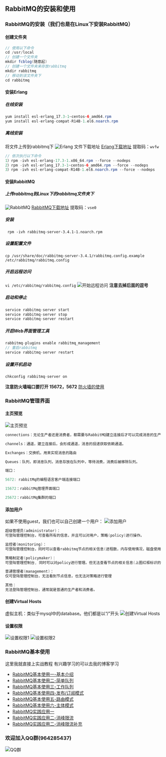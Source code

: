 ## RabbitMQ的安装和使用 
### RabbitMQ的安装（我们也是在Linux下安装RabbitMQ）
#### 创建文件夹
```java
// 使用以下命令
cd /usr/local
// 创建一个文件夹
mkdir fcblog(随意起)
// 创建一个文件夹来存放rabbitmq
mkdir rabbitmq
// 移动到该文件夹下
cd rabbitmq
```
#### 安装Erlang
##### 在线安装
```java
yum install esl-erlang_17.3-1~centos~6_amd64.rpm
yum install esl-erlang-compat-R14B-1.el6.noarch.rpm
```
##### 离线安装
将文件上传到rabbitmq下
![Erlang](https://fcblog-1300450814.cos.ap-chengdu.myqcloud.com/2020/03/03/7191583232779369.png)
文件下载地址
[Erlang下载地址](https://pan.baidu.com/s/1fyHZ8PD1pDR1Lv7PLZSoMw)
提取码：`wvfw`
```java
// 依次执行以下命令
1）rpm -ivh esl-erlang-17.3-1.x86_64.rpm --force --nodeps
2）rpm -ivh esl-erlang_17.3-1~centos~6_amd64.rpm --force --nodeps
3）rpm -ivh esl-erlang-compat-R14B-1.el6.noarch.rpm --force --nodeps
```
#### 安装RabbitMQ
##### 上传rabbitmq到Linux下的rabbitmq文件夹下
![RabbitMQ](https://fcblog-1300450814.cos.ap-chengdu.myqcloud.com/2020/03/03/37821583238636587.png)
[RabbitMQ下载地址](https://pan.baidu.com/s/1FbEtqUILBmqVkfGES5JF6A)
提取码：`vse0`
##### 安装
` rpm -ivh rabbitmq-server-3.4.1-1.noarch.rpm`
##### 设置配置文件
`cp /usr/share/doc/rabbitmq-server-3.4.1/rabbitmq.config.example /etc/rabbitmq/rabbitmq.config`
##### 开启远程访问
`vi /etc/rabbitmq/rabbitmq.config`
![开始远程访问](https://fcblog-1300450814.cos.ap-chengdu.myqcloud.com/2020/03/03/8091583238809997.png)
**注意去掉后面的逗号**
##### 启动和停止
```java
service rabbitmq-server start
service rabbitmq-server stop
service rabbitmq-server restart
```
##### 开启Web界面管理工具
```java
rabbitmq-plugins enable rabbitmq_management
// 重启rabbitmq
service rabbitmq-server restart
```
##### 设置开机启动
```java
chkconfig rabbitmq-server on
```
**注意防火墙端口要打开 15672，5672**
[防火墙的使用](../firewall/firewall-use.md)
### RabbitMQ管理界面
#### 主页预览
![主页预览](https://fcblog-1300450814.cos.ap-chengdu.myqcloud.com/2020/03/04/72931583282706452.png)
```java
connections：无论生产者还是消费者，都需要与RabbitMQ建立连接后才可以完成消息的生产和消费，在这里可以查看连接情况

channels：通道，建立连接后，会形成通道，消息的投递获取依赖通道。

Exchanges：交换机，用来实现消息的路由

Queues：队列，即消息队列，消息存放在队列中，等待消费，消费后被移除队列。

端口：

5672: rabbitMq的编程语言客户端连接端口

15672：rabbitMq管理界面端口

25672：rabbitMq集群的端口
```
#### 添加用户
如果不使用guest，我们也可以自己创建一个用户：
![添加用户](https://fcblog-1300450814.cos.ap-chengdu.myqcloud.com/2020/03/04/73701583282932776.png)
```java
超级管理员(administrator)：
可登陆管理控制台，可查看所有的信息，并且可以对用户，策略(policy)进行操作。

监控者(monitoring)：
可登陆管理控制台，同时可以查看rabbitmq节点的相关信息(进程数，内存使用情况，磁盘使用情况等)

策略制定者(policymaker)：
可登陆管理控制台, 同时可以对policy进行管理。但无法查看节点的相关信息(上图红框标识的部分)。

普通管理者(management)：
仅可登陆管理控制台，无法看到节点信息，也无法对策略进行管理

其他：
无法登陆管理控制台，通常就是普通的生产者和消费者。
```
#### 创建Virtual Hosts
虚拟主机：类似于mysql中的database。他们都是以“/”开头
![创建Virtual Hosts](https://fcblog-1300450814.cos.ap-chengdu.myqcloud.com/2020/03/04/41471583283046073.png)
#### 设置权限
![设置权限1](https://fcblog-1300450814.cos.ap-chengdu.myqcloud.com/2020/03/04/11551583283086308.png)
![设置权限2](https://fcblog-1300450814.cos.ap-chengdu.myqcloud.com/2020/03/04/89731583283099817.png)
### RabbitMQ基本使用
这里我就直接上实战教程
有兴趣学习的可以去我的博客学习
* [RabbitMQ基本使用一-基本介绍](https://feicheng.xyz/2020/04/05/RabbitMQ%E5%9F%BA%E6%9C%AC%E4%BD%BF%E7%94%A8%E4%B8%80(%E7%AE%80%E5%8D%95%E4%BB%8B%E7%BB%8D)/)
* [RabbitMQ基本使用二-简单队列](https://feicheng.xyz/2020/04/06/RabbitMQ%E5%9F%BA%E6%9C%AC%E4%BD%BF%E7%94%A8%E4%BA%8C-%E7%AE%80%E5%8D%95%E9%98%9F%E5%88%97/)
* [RabbitMQ基本使用三-工作队列](https://feicheng.xyz/2020/04/07/RabbitMQ%E5%9F%BA%E6%9C%AC%E4%BD%BF%E7%94%A8%E4%B8%89-%E5%B7%A5%E4%BD%9C%E9%98%9F%E5%88%97/)
* [RabbitMQ基本使用四-发布/订阅模式](https://feicheng.xyz/2020/04/11/RabbitMQ%E5%9F%BA%E6%9C%AC%E4%BD%BF%E7%94%A8%E5%9B%9B-%E5%8F%91%E5%B8%83-%E8%AE%A2%E9%98%85%E9%98%9F%E5%88%97/)
* [RabbitMQ基本使用五-路由模式](https://feicheng.xyz/2020/04/12/RabbitMQ%E5%9F%BA%E6%9C%AC%E4%BD%BF%E7%94%A8%E4%BA%94-%E8%B7%AF%E7%94%B1%E6%A8%A1%E5%BC%8F/)
* [RabbitMQ基本使用六-主体模式](https://feicheng.xyz/2020/04/14/RabbitMQ%E5%9F%BA%E6%9C%AC%E4%BD%BF%E7%94%A8%E5%85%AD-%E4%B8%BB%E9%A2%98%E6%A8%A1%E5%BC%8F/)
* [RabbitMQ实践应用一](https://feicheng.xyz/2020/04/14/RabbitMQ%E5%AE%9E%E8%B7%B5%E5%BA%94%E7%94%A8%E4%B8%80/)
* [RabbitMQ实践应用二-消峰限流](https://feicheng.xyz/2020/04/19/RabbitMQ%E5%AE%9E%E8%B7%B5%E4%BA%8C-%E6%B6%88%E5%B3%B0%E9%99%90%E6%B5%81/)
* [RabbitMQ实践应用二-消峰限流补充](https://feicheng.xyz/2020/04/19/RabbitMQ%E5%AE%9E%E8%B7%B5%E4%BA%8C-%E6%B6%88%E5%B3%B0%E9%99%90%E6%B5%81%E8%A1%A5%E5%85%85/)
### 欢迎加入QQ群(964285437)
![QQ群](https://fcblog-1300450814.cos.ap-chengdu.myqcloud.com/2020/hexoblog/temp_qrcode_share_964285437.png)
